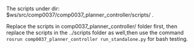 The scripts under dir: $ws/src/comp0037/comp0037_planner_controller/scripts/ .

Replace the scripts in comp0037_planner_controller/ folder first, then replace the scripts in the ../scripts folder as well,then use the command `rosrun comp0037_planner_controller run_standalone.py` for bash testing.
